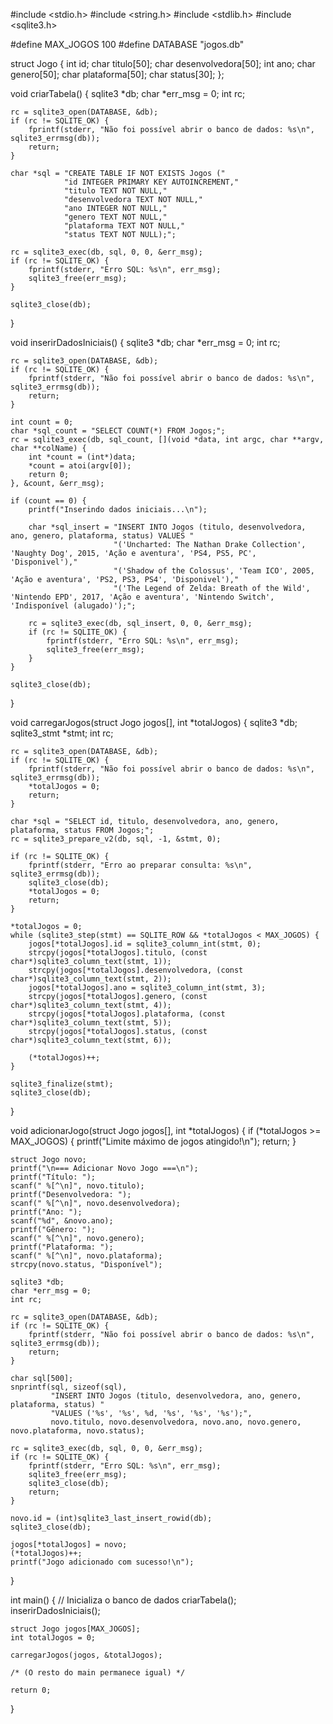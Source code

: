 #include <stdio.h>
#include <string.h>
#include <stdlib.h>
#include <sqlite3.h>

#define MAX_JOGOS 100
#define DATABASE "jogos.db"

struct Jogo {
    int id;
    char titulo[50];
    char desenvolvedora[50];
    int ano;
    char genero[50];
    char plataforma[50];
    char status[30];
};

void criarTabela() {
    sqlite3 *db;
    char *err_msg = 0;
    int rc;
    
    rc = sqlite3_open(DATABASE, &db);
    if (rc != SQLITE_OK) {
        fprintf(stderr, "Não foi possível abrir o banco de dados: %s\n", sqlite3_errmsg(db));
        return;
    }
    
    char *sql = "CREATE TABLE IF NOT EXISTS Jogos ("
                "id INTEGER PRIMARY KEY AUTOINCREMENT,"
                "titulo TEXT NOT NULL,"
                "desenvolvedora TEXT NOT NULL,"
                "ano INTEGER NOT NULL,"
                "genero TEXT NOT NULL,"
                "plataforma TEXT NOT NULL,"
                "status TEXT NOT NULL);";
    
    rc = sqlite3_exec(db, sql, 0, 0, &err_msg);
    if (rc != SQLITE_OK) {
        fprintf(stderr, "Erro SQL: %s\n", err_msg);
        sqlite3_free(err_msg);
    }
    
    sqlite3_close(db);
}

void inserirDadosIniciais() {
    sqlite3 *db;
    char *err_msg = 0;
    int rc;
    
    rc = sqlite3_open(DATABASE, &db);
    if (rc != SQLITE_OK) {
        fprintf(stderr, "Não foi possível abrir o banco de dados: %s\n", sqlite3_errmsg(db));
        return;
    }
    
    int count = 0;
    char *sql_count = "SELECT COUNT(*) FROM Jogos;";
    rc = sqlite3_exec(db, sql_count, [](void *data, int argc, char **argv, char **colName) {
        int *count = (int*)data;
        *count = atoi(argv[0]);
        return 0;
    }, &count, &err_msg);
    
    if (count == 0) {
        printf("Inserindo dados iniciais...\n");
        
        char *sql_insert = "INSERT INTO Jogos (titulo, desenvolvedora, ano, genero, plataforma, status) VALUES "
                           "('Uncharted: The Nathan Drake Collection', 'Naughty Dog', 2015, 'Ação e aventura', 'PS4, PS5, PC', 'Disponivel'),"
                           "('Shadow of the Colossus', 'Team ICO', 2005, 'Ação e aventura', 'PS2, PS3, PS4', 'Disponivel'),"
                           "('The Legend of Zelda: Breath of the Wild', 'Nintendo EPD', 2017, 'Ação e aventura', 'Nintendo Switch', 'Indisponível (alugado)');";
        
        rc = sqlite3_exec(db, sql_insert, 0, 0, &err_msg);
        if (rc != SQLITE_OK) {
            fprintf(stderr, "Erro SQL: %s\n", err_msg);
            sqlite3_free(err_msg);
        }
    }
    
    sqlite3_close(db);
}

void carregarJogos(struct Jogo jogos[], int *totalJogos) {
    sqlite3 *db;
    sqlite3_stmt *stmt;
    int rc;
    
    rc = sqlite3_open(DATABASE, &db);
    if (rc != SQLITE_OK) {
        fprintf(stderr, "Não foi possível abrir o banco de dados: %s\n", sqlite3_errmsg(db));
        *totalJogos = 0;
        return;
    }
    
    char *sql = "SELECT id, titulo, desenvolvedora, ano, genero, plataforma, status FROM Jogos;";
    rc = sqlite3_prepare_v2(db, sql, -1, &stmt, 0);
    
    if (rc != SQLITE_OK) {
        fprintf(stderr, "Erro ao preparar consulta: %s\n", sqlite3_errmsg(db));
        sqlite3_close(db);
        *totalJogos = 0;
        return;
    }
    
    *totalJogos = 0;
    while (sqlite3_step(stmt) == SQLITE_ROW && *totalJogos < MAX_JOGOS) {
        jogos[*totalJogos].id = sqlite3_column_int(stmt, 0);
        strcpy(jogos[*totalJogos].titulo, (const char*)sqlite3_column_text(stmt, 1));
        strcpy(jogos[*totalJogos].desenvolvedora, (const char*)sqlite3_column_text(stmt, 2));
        jogos[*totalJogos].ano = sqlite3_column_int(stmt, 3);
        strcpy(jogos[*totalJogos].genero, (const char*)sqlite3_column_text(stmt, 4));
        strcpy(jogos[*totalJogos].plataforma, (const char*)sqlite3_column_text(stmt, 5));
        strcpy(jogos[*totalJogos].status, (const char*)sqlite3_column_text(stmt, 6));
        
        (*totalJogos)++;
    }
    
    sqlite3_finalize(stmt);
    sqlite3_close(db);
}

void adicionarJogo(struct Jogo jogos[], int *totalJogos) {
    if (*totalJogos >= MAX_JOGOS) {
        printf("Limite máximo de jogos atingido!\n");
        return;
    }

    struct Jogo novo;
    printf("\n=== Adicionar Novo Jogo ===\n");
    printf("Título: ");
    scanf(" %[^\n]", novo.titulo);
    printf("Desenvolvedora: ");
    scanf(" %[^\n]", novo.desenvolvedora);
    printf("Ano: ");
    scanf("%d", &novo.ano);
    printf("Gênero: ");
    scanf(" %[^\n]", novo.genero);
    printf("Plataforma: ");
    scanf(" %[^\n]", novo.plataforma);
    strcpy(novo.status, "Disponível");

    sqlite3 *db;
    char *err_msg = 0;
    int rc;
    
    rc = sqlite3_open(DATABASE, &db);
    if (rc != SQLITE_OK) {
        fprintf(stderr, "Não foi possível abrir o banco de dados: %s\n", sqlite3_errmsg(db));
        return;
    }
    
    char sql[500];
    snprintf(sql, sizeof(sql), 
             "INSERT INTO Jogos (titulo, desenvolvedora, ano, genero, plataforma, status) "
             "VALUES ('%s', '%s', %d, '%s', '%s', '%s');",
             novo.titulo, novo.desenvolvedora, novo.ano, novo.genero, novo.plataforma, novo.status);
    
    rc = sqlite3_exec(db, sql, 0, 0, &err_msg);
    if (rc != SQLITE_OK) {
        fprintf(stderr, "Erro SQL: %s\n", err_msg);
        sqlite3_free(err_msg);
        sqlite3_close(db);
        return;
    }
    
    novo.id = (int)sqlite3_last_insert_rowid(db);
    sqlite3_close(db);
    
    jogos[*totalJogos] = novo;
    (*totalJogos)++;
    printf("Jogo adicionado com sucesso!\n");
}

int main() {
    // Inicializa o banco de dados
    criarTabela();
    inserirDadosIniciais();
    
    struct Jogo jogos[MAX_JOGOS];
    int totalJogos = 0;
    
    carregarJogos(jogos, &totalJogos);

    /* (O resto do main permanece igual) */
    
    return 0;
}
